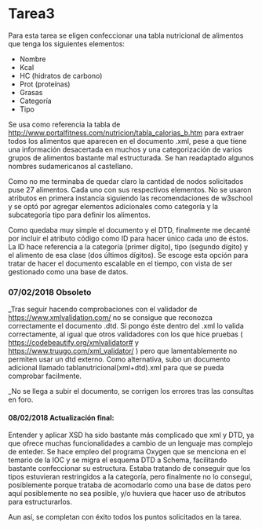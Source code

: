 # Tarea3

Para esta tarea se eligen confeccionar una tabla nutricional de alimentos que tenga los siguientes elementos:
- Nombre
- Kcal
- HC (hidratos de carbono)
- Prot (proteínas)
- Grasas
- Categoría
- Tipo

Se usa como referencia la tabla de http://www.portalfitness.com/nutricion/tabla_calorias_b.htm para extraer todos los alimentos que aparecen en el documento .xml, pese a que tiene una información desacertada en muchos y una categorización de varios grupos de alimentos bastante mal estructurada. Se han readaptado algunos nombres sudamericanos al castellano.

Como no me terminaba de quedar claro la cantidad de nodos solicitados puse 27 alimentos. Cada uno con sus respectivos elementos. No se usaron atributos en primera instancia siguiendo las recomendaciones de w3school y se optó por agregar elementos adicionales como categoría y la subcategoría tipo para definir los alimentos.

Como quedaba muy simple el documento y el DTD, finalmente me decanté por incluir el atributo código como ID para hacer único cada uno de éstos. La ID hace referencia a la categoría (primer dígito), tipo (segundo dígito) y el alimento de esa clase (dos últimos dígitos). Se escoge esta opción para tratar de hacer el documento escalable en el tiempo, con vista de ser gestionado como una base de datos.

### 07/02/2018 Obsoleto

_Tras seguir hacendo comprobaciones con el validador de https://www.xmlvalidation.com/ no se consigue que reconozca correctamente el documento .dtd. Si pongo éste dentro del .xml lo valida correctamente, al igual que otros validadores con los que hice pruebas ( https://codebeautify.org/xmlvalidator# y https://www.truugo.com/xml_validator/ ) pero que lamentablemente no permiten usar un dtd externo. Como alternativa, subo un documento adicional llamado tablanutricional(xml+dtd).xml para que se pueda comprobar facilmente.

_No se llega a subir el documento, se corrigen los errores tras las consultas en foro.


#### 08/02/2018 Actualización final:

Entender y aplicar XSD ha sido bastante más complicado que xml y DTD, ya que ofrece muchas funcionalidades a cambio de un lenguaje mas complejo de enteder. Se hace empleo del programa Oxygen que se menciona en el temario de la IOC y se migra el esquema DTD a Schema, facilitando bastante confeccionar su estructura. Estaba tratando de conseguir que los tipos estuvieran restringidos a la categoría, pero finalmente no lo conseguí, posiblemente porque trataba de acomodarlo como una base de datos pero aquí posiblemente no sea posible, y/o huviera que hacer uso de atributos para estructurarlos.

Aun así, se completan con éxito todos los puntos solicitados en la tarea.
